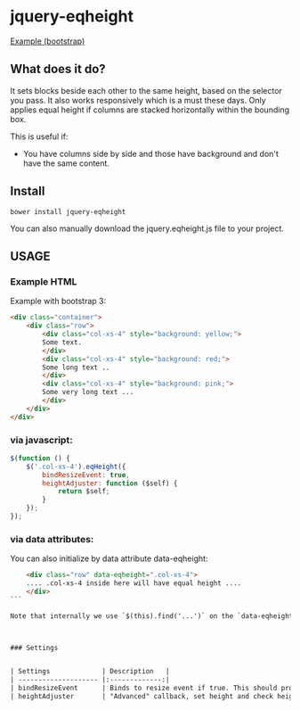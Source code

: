 # jquery-eqheight


[Example (bootstrap)](https://rawgit.com/peec/jquery-eqheight/master/samples/bootstrap.html)


## What does it do?

It sets blocks beside each other to the same height, based on the selector you pass. It
also works responsively which is a must these days. Only applies equal height if columns are stacked horizontally within
the bounding box.


This is useful if:

- You have columns side by side and those have background and don't have the same content.


## Install


```
bower install jquery-eqheight
```

You can also manually download the jquery.eqheight.js file to your project.



## USAGE


### Example HTML

Example with bootstrap 3:

```html
<div class="container">
    <div class="row">
        <div class="col-xs-4" style="background: yellow;">
        Some text.
        </div>
        <div class="col-xs-4" style="background: red;">
        Some long text ..
        </div>
        <div class="col-xs-4" style="background: pink;">
        Some very long text ...
        </div>
    </div>
</div>
```

### via javascript:

```javascript
$(function () {
    $('.col-xs-4').eqHeight({
        bindResizeEvent: true,
        heightAdjuster: function ($self) {
            return $self;
        }
    });
});
```

### via data attributes:

You can also initialize by data attribute data-eqheight:

````html
    <div class="row" data-eqheight=".col-xs-4">
    .... .col-xs-4 inside here will have equal height ....
    </div>
```

Note that internally we use `$(this).find('...')` on the `data-eqheight` attribute so only children of the container will be found. This is useful so you don't apply the rules globally.



### Settings


| Settings             | Description   |
| -------------------- |:-------------:|
| bindResizeEvent      | Binds to resize event if true. This should probably be done, if you have a responsive site. if not disable it (better performance). |
| heightAdjuster       | "Advanced" callback, set height and check height on parent or child of the selector passed to the plugin.   |


